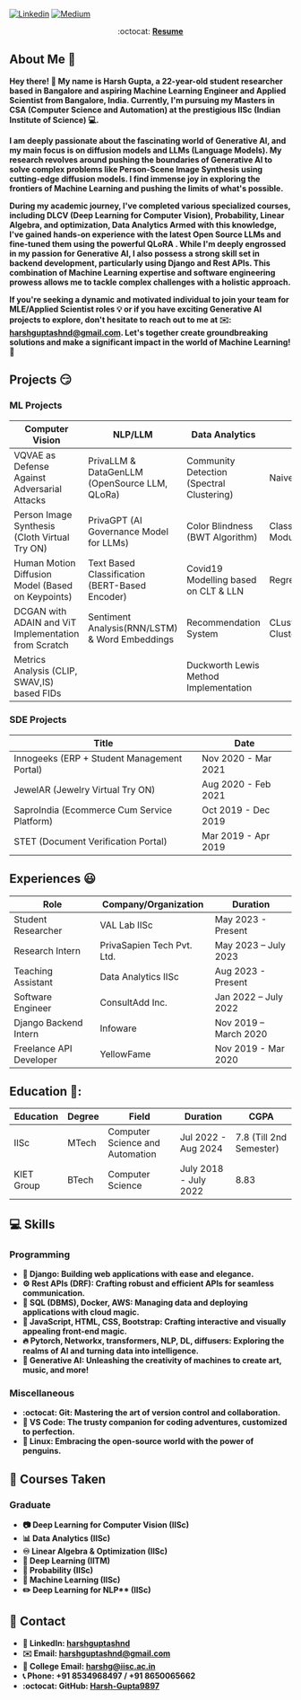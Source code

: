 <!--
My friends, love is better than anger. Hope is better than fear. Optimism is better than despair. So let us be loving, hopeful and optimistic.
-->
<!-- <img width="100%" src="https://i.postimg.cc/SQCgGbMt/github-banner.png"/> -->
[![Linkedin](https://img.shields.io/badge/-LinkedIn-blue?style=flat&logo=Linkedin&logoColor=white&link=https://linkedin.com/in/brennankbrown/)](https://linkedin.com/in/brennankbrown/)
[![Medium](https://img.shields.io/badge/-Medium-000000?style=flat&labelColor=000000&logo=Medium&link=https://medium.com/@brennanbrown)](https://medium.com/@harshguptashnd)



<p align="center"> :octocat: <b><a href="https://drive.google.com/file/d/1gbnb9xGEj1zcNXhHNQFArvU0Dh04DnLD/view?usp=sharing">Resume</a>

  
## About Me :wave:

Hey there! :rocket: My name is Harsh Gupta, a 22-year-old student researcher based in Bangalore and aspiring Machine Learning Engineer and Applied Scientist from Bangalore, India. Currently, I'm pursuing my Masters in CSA (Computer Science and Automation) at the prestigious IISc (Indian Institute of Science) :computer:.

I am deeply passionate about the fascinating world of Generative AI, and my main focus is on diffusion models and LLMs (Language Models). My research revolves around pushing the boundaries of Generative AI to solve complex problems like Person-Scene Image Synthesis using cutting-edge diffusion models. I find immense joy in exploring the frontiers of Machine Learning and pushing the limits of what's possible.

During my academic journey, I've completed various specialized courses, including DLCV (Deep Learning for Computer Vision), Probability, Linear Algebra, and optimization, Data Analytics Armed with this knowledge, I've gained hands-on experience with the latest Open Source LLMs and fine-tuned them using the powerful QLoRA . While I'm deeply engrossed in my passion for Generative AI, I also possess a strong skill set in backend development, particularly using Django and Rest APIs. This combination of Machine Learning expertise and software engineering prowess allows me to tackle complex challenges with a holistic approach.

If you're seeking a dynamic and motivated individual to join your team for MLE/Applied Scientist roles :bulb: or if you have exciting Generative AI projects to explore, don't hesitate to reach out to me at ✉️: [harshguptashnd@gmail.com](mailto:harshguptashnd@gmail.com). Let's together create groundbreaking solutions and make a significant impact in the world of Machine Learning! :rocket:


## Projects 😏

### ML Projects

| Computer Vision                                      | NLP/LLM                                       | Data Analytics                            | Traditional ML                      |
|------------------------------------------------------|-----------------------------------------------|------------------------------------------|--------------------------------------|   
| VQVAE as Defense Against Adversarial Attacks         | PrivaLLM & DataGenLLM (OpenSource LLM, QLoRa) | Community Detection (Spectral Clustering)| Naive Bayes Implementation           |
| Person Image Synthesis (Cloth Virtual Try ON)        | PrivaGPT (AI Governance Model for LLMs)       | Color Blindness (BWT Algorithm)          | Classification Module(Multiclass SVM)|
| Human Motion Diffusion Model (Based on Keypoints)    | Text Based Classification (BERT-Based Encoder)| Covid19 Modelling based on CLT & LLN     | Regression and PCA                   |
| DCGAN with ADAIN and ViT Implementation from Scratch | Sentiment Analysis(RNN/LSTM) & Word Embeddings| Recommendation System                    | CLustering(KMeans,Spectral Clustering)|
| Metrics Analysis (CLIP, SWAV,IS) based FIDs          |                                               | Duckworth Lewis Method Implementation    |                                      |

### SDE Projects
|               Title                                    | Date             |
|--------------------------------------------------------|------------------|
| Innogeeks (ERP + Student Management Portal)            | Nov 2020 - Mar 2021 |
| JewelAR (Jewelry Virtual Try ON)                       | Aug 2020 - Feb 2021 |
| SaproIndia (Ecommerce Cum Service Platform)            | Oct 2019 - Dec 2019 |
| STET (Document Verification Portal)                    | Mar 2019 - Apr 2019 |


## Experiences 😃

| Role                | Company/Organization           | Duration                 |
|---------------------|--------------------------------|--------------------------|
| Student Researcher  | VAL Lab IISc                  | May 2023 - Present       |
| Research Intern     | PrivaSapien Tech Pvt. Ltd.     | May 2023 – July 2023     |
| Teaching Assistant  | Data Analytics IISc            | Aug 2023 - Present       |
| Software Engineer   | ConsultAdd Inc.                | Jan 2022 – July 2022     |
| Django Backend Intern | Infoware                      | Nov 2019 – March 2020    |
| Freelance API Developer | YellowFame                  | Nov 2019 - Mar 2020      |


## Education 🚀:

| **Education** | **Degree** | **Field**                        | **Duration**    |  **CGPA**    |
|---------------|------------|----------------------------------|-----------------| -----------------|
| IISc          | MTech      | Computer Science and Automation | Jul 2022 - Aug 2024 | 7.8 (Till 2nd Semester)
| KIET Group    | BTech      | Computer Science               | July 2018 - July 2022| 8.83    |



## :computer: Skills

### Programming
- :diamond_shape_with_a_dot_inside: Django: Building web applications with ease and elegance.
- :gear: Rest APIs (DRF): Crafting robust and efficient APIs for seamless communication.
- :floppy_disk: SQL (DBMS), Docker, AWS: Managing data and deploying applications with cloud magic.
- :art: JavaScript, HTML, CSS, Bootstrap: Crafting interactive and visually appealing front-end magic.
- :fire: Pytorch, Networkx, transformers, NLP, DL, diffusers: Exploring the realms of AI and turning data into intelligence.
- :crystal_ball: Generative AI: Unleashing the creativity of machines to create art, music, and more!

### Miscellaneous
- :octocat: Git: Mastering the art of version control and collaboration.
- :wrench: VS Code: The trusty companion for coding adventures, customized to perfection.
- :penguin: Linux: Embracing the open-source world with the power of penguins.

## :book: Courses Taken

### Graduate
- :camera: Deep Learning for Computer Vision (IISc)
- :bar_chart: Data Analytics (IISc)
- :infinity: Linear Algebra & Optimization (IISc)
- :brain: Deep Learning (IITM)
- :game_die: Probability (IISc)
- :rocket: Machine Learning (IISc)
- :pencil2: Deep Learning for NLP** (IISc)

## :email: Contact

- :link: LinkedIn: [harshguptashnd](https://www.linkedin.com/in/harshguptashnd/)
- :envelope: Email: [harshguptashnd@gmail.com](mailto:harshguptashnd@gmail.com)
- :school: College Email: [harshg@iisc.ac.in](mailto:harshg@iisc.ac.in)
- :telephone_receiver: Phone: +91 8534968497 / +91 8650065662
- :octocat: GitHub: [Harsh-Gupta9897](https://github.com/Harsh-Gupta9897)



